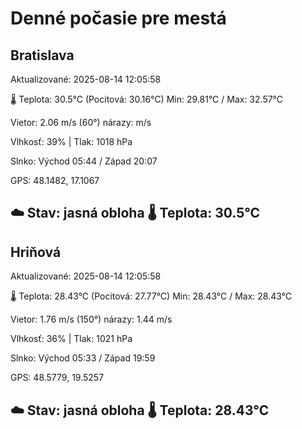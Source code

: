 ﻿# Denné počasie pre mestá

## Bratislava
Aktualizované: 2025-08-14 12:05:58

🌡️ Teplota: 30.5°C 
(Pocitová: 30.16°C)
Min: 29.81°C / Max: 32.57°C

Vietor: 2.06 m/s    (60°) 
nárazy:  m/s

Vlhkosť: 39% | Tlak: 1018 hPa

Slnko: Východ 05:44 / Západ 20:07

GPS: 48.1482, 17.1067

☁️ Stav: jasná obloha        🌡️ Teplota: 30.5°C
---

## Hriňová
Aktualizované: 2025-08-14 12:05:58

🌡️ Teplota: 28.43°C 
(Pocitová: 27.77°C)
Min: 28.43°C / Max: 28.43°C

Vietor: 1.76 m/s (150°)
nárazy: 1.44 m/s

Vlhkosť: 36% | Tlak: 1021 hPa

Slnko: Východ 05:33 / Západ 19:59

GPS: 48.5779, 19.5257

☁️ Stav: jasná obloha        🌡️ Teplota: 28.43°C
---
